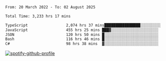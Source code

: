 <!--START_SECTION:waka-->

```txt
From: 20 March 2022 - To: 02 August 2025

Total Time: 3,233 hrs 17 mins

TypeScript                 2,074 hrs 37 mins████████████████░░░░░░░░░   64.16 %
JavaScript                 455 hrs 25 mins ███▓░░░░░░░░░░░░░░░░░░░░░   14.09 %
JSON                       120 hrs 50 mins █░░░░░░░░░░░░░░░░░░░░░░░░   03.74 %
Bash                       116 hrs 46 mins █░░░░░░░░░░░░░░░░░░░░░░░░   03.61 %
C#                         98 hrs 38 mins  ▓░░░░░░░░░░░░░░░░░░░░░░░░   03.05 %
```

<!--END_SECTION:waka-->
[![spotify-github-profile](https://spotify-github-profile.vercel.app/api/view?uid=c00zprrvy9xiloa9qnco3hmng&cover_image=true&theme=novatorem&show_offline=false&background_color=121212&bar_color=53b14f&bar_color_cover=false)](https://spotify-github-profile.vercel.app/api/view?uid=c00zprrvy9xiloa9qnco3hmng&redirect=true)



